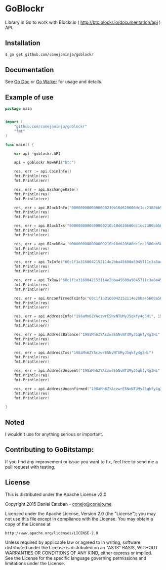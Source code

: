 GoBlockr
==========
Library in Go to work with Blockr.io ( http://btc.blockr.io/documentation/api ) API.

## Installation


```bash
$ go get github.com/conejoninja/goblockr
```

## Documentation
See [Go Doc](http://godoc.org/github.com/conejoninja/goblockr) or [Go Walker](http://gowalker.org/github.com/conejoninja/goblockr) for usage and details.

## Example of use

```go
package main


import (
	"github.com/conejoninja/goblockr"
	"fmt"
)

func main() {

	var api *goblockr.API

	api = goblockr.NewAPI("btc")

	res, err := api.CoinInfo()
	fmt.Println(res)
	fmt.Println(err)

	res, err = api.ExchangeRate()
	fmt.Println(res)
	fmt.Println(err)

	res, err = api.BlockInfo("0000000000000000210b10d620600dc1cc2380bb58eb2408f9767eb792ed31fa")
	fmt.Println(res)
	fmt.Println(err)

	res, err = api.BlockTxs("0000000000000000210b10d620600dc1cc2380bb58eb2408f9767eb792ed31fa")
	fmt.Println(res)
	fmt.Println(err)

	res, err = api.BlockRaw("0000000000000000210b10d620600dc1cc2380bb58eb2408f9767eb792ed31fa")
	fmt.Println(res)
	fmt.Println(err)

	res, err = api.TxInfo("60c1f1a3160042152114e2bba45600a5045711c3a8a458016248acec59653471", "string")
	fmt.Println(res)
	fmt.Println(err)

	res, err = api.TxRaw("60c1f1a3160042152114e2bba45600a5045711c3a8a458016248acec59653471")
	fmt.Println(res)
	fmt.Println(err)

	res, err = api.UnconfirmedTxInfo("60c1f1a3160042152114e2bba45600a5045711c3a8a458016248acec59653471")
	fmt.Println(res)
	fmt.Println(err)

	res, err = api.AddressInfo("198aMn6ZYAczwrE5NvNTUMyJ5qkfy4g3Hi", 15, "string")
	fmt.Println(res)
	fmt.Println(err)

	res, err = api.AddressBalance("198aMn6ZYAczwrE5NvNTUMyJ5qkfy4g3Hi", 15)
	fmt.Println(res)
	fmt.Println(err)

	res, err = api.AddressTxs("198aMn6ZYAczwrE5NvNTUMyJ5qkfy4g3Hi")
	fmt.Println(res)
	fmt.Println(err)

	res, err = api.AddressUnspent("198aMn6ZYAczwrE5NvNTUMyJ5qkfy4g3Hi", true, false)
	fmt.Println(res)
	fmt.Println(err)

	res, err = api.AddressUnconfirmed("198aMn6ZYAczwrE5NvNTUMyJ5qkfy4g3Hi")
	fmt.Println(res)
	fmt.Println(err)

}
```

## Noted
I wouldn't use for anything serious or important.

## Contributing to GoBitstamp:

If you find any improvement or issue you want to fix, feel free to send me a pull request with testing.


## License

This is distributed under the Apache License v2.0

Copyright 2015 Daniel Esteban  -  conejo@conejo.me

Licensed under the Apache License, Version 2.0 (the "License");
you may not use this file except in compliance with the License.
You may obtain a copy of the License at

    http://www.apache.org/licenses/LICENSE-2.0

Unless required by applicable law or agreed to in writing, software
distributed under the License is distributed on an "AS IS" BASIS,
WITHOUT WARRANTIES OR CONDITIONS OF ANY KIND, either express or implied.
See the License for the specific language governing permissions and
limitations under the License.

